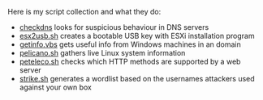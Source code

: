 Here is my script collection and what they do:

- [checkdns](checkdns) looks for suspicious behaviour in DNS servers
- [esx2usb.sh](esx2usb.sh) creates a bootable USB key with ESXi installation program
- [getinfo.vbs](getinfo.vbs) gets useful info from Windows machines in an domain
- [pelicano.sh](pelicano.sh) gathers live Linux system information
- [peteleco.sh](peteleco.sh) checks which HTTP methods are supported by a web server
- [strike.sh](strike.sh) generates a wordlist based on the usernames attackers used against your own box